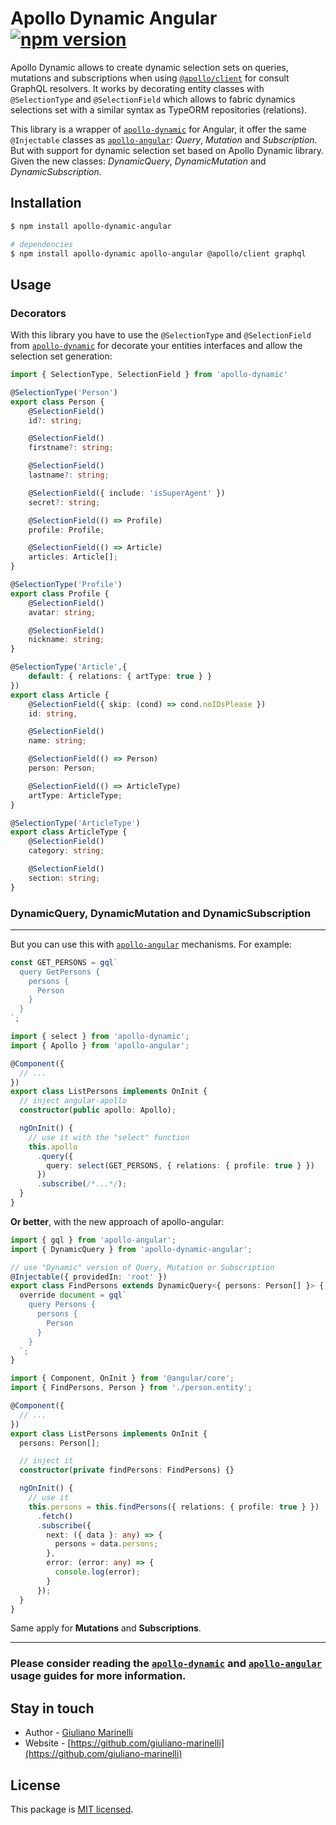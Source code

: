 # Apollo Dynamic Angular [![npm version](https://badge.fury.io/js/apollo-dynamic-angular.svg)](https://badge.fury.io/js/apollo-dynamic-angular)

Apollo Dynamic allows to create dynamic selection sets on queries, mutations and subscriptions when using [`@apollo/client`](https://github.com/apollographql/apollo-client) for consult GraphQL resolvers. It works by decorating entity classes with `@SelectionType` and `@SelectionField` which allows to fabric dynamics selections set with a similar syntax as TypeORM repositories (relations).

This library is a wrapper of [`apollo-dynamic`](https://github.com/giuliano-marinelli/apollo-dynamic) for Angular, it offer the same `@Injectable` classes as [`apollo-angular`](https://github.com/kamilkisiela/apollo-angular): _Query_, _Mutation_ and _Subscription_. But with support for dynamic selection set based on Apollo Dynamic library. Given the new classes: _DynamicQuery_, _DynamicMutation_ and _DynamicSubscription_.

## Installation

```bash
$ npm install apollo-dynamic-angular

# dependencies
$ npm install apollo-dynamic apollo-angular @apollo/client graphql
```

## Usage

### Decorators

With this library you have to use the `@SelectionType` and `@SelectionField` from [`apollo-dynamic`](https://github.com/giuliano-marinelli/apollo-dynamic) for decorate your entities interfaces and allow the selection set generation:

```typescript
import { SelectionType, SelectionField } from 'apollo-dynamic'

@SelectionType('Person')
export class Person {
    @SelectionField()
    id?: string;

    @SelectionField()
    firstname?: string;

    @SelectionField()
    lastname?: string;

    @SelectionField({ include: 'isSuperAgent' })
    secret?: string;

    @SelectionField(() => Profile)
    profile: Profile;

    @SelectionField(() => Article)
    articles: Article[];
}

@SelectionType('Profile')
export class Profile {
    @SelectionField()
    avatar: string;

    @SelectionField()
    nickname: string;
}

@SelectionType('Article',{
    default: { relations: { artType: true } }
})
export class Article {
    @SelectionField({ skip: (cond) => cond.noIDsPlease })
    id: string,

    @SelectionField()
    name: string;

    @SelectionField(() => Person)
    person: Person;

    @SelectionField(() => ArticleType)
    artType: ArticleType;
}

@SelectionType('ArticleType')
export class ArticleType {
    @SelectionField()
    category: string;

    @SelectionField()
    section: string;
}
```

### DynamicQuery, DynamicMutation and DynamicSubscription

---

But you can use this with [`apollo-angular`](https://github.com/kamilkisiela/apollo-angular) mechanisms. For example:

```typescript
const GET_PERSONS = gql`
  query GetPersons {
    persons {
      Person
    }
  }
`;
```

```typescript
import { select } from 'apollo-dynamic';
import { Apollo } from 'apollo-angular';

@Component({
  // ...
})
export class ListPersons implements OnInit {
  // inject angular-apollo
  constructor(public apollo: Apollo);

  ngOnInit() {
    // use it with the "select" function
    this.apollo
      .query({
        query: select(GET_PERSONS, { relations: { profile: true } })
      })
      .subscribe(/*...*/);
  }
}
```

**Or better**, with the new approach of apollo-angular:

```typescript
import { gql } from 'apollo-angular';
import { DynamicQuery } from 'apollo-dynamic-angular';

// use "Dynamic" version of Query, Mutation or Subscription
@Injectable({ providedIn: 'root' })
export class FindPersons extends DynamicQuery<{ persons: Person[] }> {
  override document = gql`
    query Persons {
      persons {
        Person
      }
    }
  `;
}
```

```typescript
import { Component, OnInit } from '@angular/core';
import { FindPersons, Person } from './person.entity';

@Component({
  // ...
})
export class ListPersons implements OnInit {
  persons: Person[];

  // inject it
  constructor(private findPersons: FindPersons) {}

  ngOnInit() {
    // use it
    this.persons = this.findPersons({ relations: { profile: true } })
      .fetch()
      .subscribe({
        next: ({ data }: any) => {
          persons = data.persons;
        },
        error: (error: any) => {
          console.log(error);
        }
      });
  }
}
```

Same apply for **Mutations** and **Subscriptions**.

---

### Please consider reading the [`apollo-dynamic`](https://github.com/giuliano-marinelli/apollo-dynamic#readme) and [`apollo-angular`](https://github.com/kamilkisiela/apollo-angular#readme) usage guides for more information.

## Stay in touch

- Author - [Giuliano Marinelli](https://www.linkedin.com/in/giuliano-marinelli/)
- Website - [https://github.com/giuliano-marinelli](https://github.com/giuliano-marinelli)

## License

This package is [MIT licensed](LICENSE).
